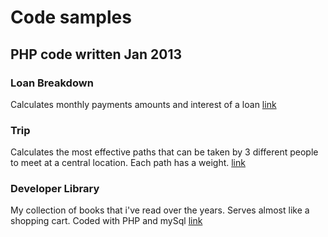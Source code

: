 Code samples
==========

PHP code written Jan 2013
--------------

### Loan Breakdown
Calculates monthly payments amounts and interest of a loan
[link](http://raymondinmotion.com/code/loaninfo.php)

### Trip
Calculates the most effective paths that can be taken by 3 different people to meet at a central location. Each path has a weight.
[link](http://raymondinmotion.com/code/trip.php)

### Developer Library
My collection of books that i've read over the years. Serves almost like a shopping cart.
Coded with PHP and mySql
[link](http://raymondinmotion.com/library/)